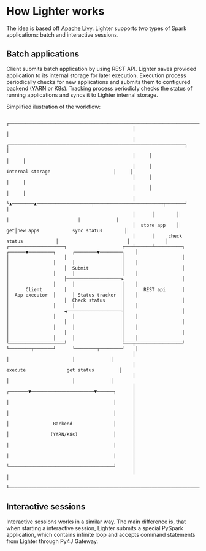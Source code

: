 # How Lighter works

The idea is based off [Apache Livy](https://livy.incubator.apache.org/). Lighter supports two types of Spark applications: batch and interactive sessions.

## Batch applications

Client submits batch application by using REST API. Lighter saves provided application to its internal storage for later execution. Execution process periodically checks for new applications and submits them to configured backend (YARN or K8s). Tracking process periodicly checks the status of running applications and syncs it to Lighter internal storage.

Simplified ilustration of the workflow:

```
                                              ┌────────────────────────────────────────────────────────────────────────────┐
                                              │                                                                            │
                                              │     ┌────────────────────────────────────────────────────────────────┐     │
                                              │     │                                                                │     │
                                              │     │                         Internal storage                       │     │
                                              │     │                                                                │     │
                                              │     │                                                                │     │
                                              │     └▲────────▲────────────────────┬─────────────────────────┬───────┘     │
                                              │      │        │                    │                         │             │
                                              │  store app    │                 get│new apps            sync status        │
                                              │      │     check status            │                         │             │
┌────────────────────┐                    ┌───┴──────┴──────────┐           ┌──────▼─────────┐      ┌────────▼────────┐    │
│                    │                    │                     │           │                │      │                 │    │
│                    │  Submit            │                     │           │                │      │                 │    │
│                    ├────────────────────►                     │           │                │      │                 │    │
│      Client        │                    │       REST api      │           │  App executor  │      │ Status tracker  │    │
│                    │  Check status      │                     │           │                │      │                 │    │
│                    ◄────────────────────┤                     │           │                │      │                 │    │
│                    │                    │                     │           │                │      │                 │    │
│                    │                    │                     │           │                │      │                 │    │
└────────────────────┘                    └───┬─────────────────┘           └────────┬───────┘      └────────┬────────┘    │
                                              │                                      │                       │             │
                                              │                                   execute               get status         │
                                              │                                      │                       │             │
                                              │                              ┌───────▼───────────────────────▼──────┐      │
                                              │                              │                                      │      │
                                              │                              │                                      │      │
                                              │                              │                Backend               │      │
                                              │                              │               (YARN/K8s)             │      │
                                              │                              │                                      │      │
                                              │                              │                                      │      │
                                              │                              └──────────────────────────────────────┘      │
                                              │                                                                            │
                                              └────────────────────────────────────────────────────────────────────────────┘
```

## Interactive sessions

Interactive sessions works in a similar way. The main difference is, that when starting a interactive session, Lighter submits a special PySpark application, which contains infinite loop and accepts command statements from Lighter through Py4J Gateway.
